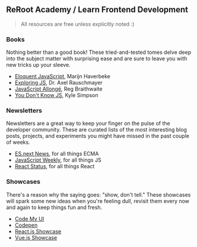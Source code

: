 ## ReRoot Academy / Learn Frontend Development

> All resources are free unless explicitly noted :)

### Books

Nothing better than a good book! These tried-and-tested tomes delve deep into the subject matter with surprising ease and are sure to leave you with new tricks up your sleeve.

* [Eloquent JavaScript](https://eloquentjavascript.net/), Marijn Haverbeke
* [Exploring JS](http://exploringjs.com/), Dr. Axel Rauschmayer
* [JavaScript Allongé](https://leanpub.com/javascriptallongesix/read), Reg Braithwaite
* [You Don't Know JS](https://github.com/getify/You-Dont-Know-JS), Kyle Simpson

### Newsletters

Newsletters are a great way to keep your finger on the pulse of the developer community. These are curated lists of the most interesting blog posts, projects, and experiments you might have missed in the past couple of weeks.

* [ES.next News](http://esnextnews.com/), for all things ECMA
* [JavaScript Weekly](https://javascriptweekly.com/), for all things JS
* [React Status](https://react.statuscode.com/), for all things React

### Showcases

There's a reason why the saying goes: "show, don't tell." These showcases will spark some new ideas when you're feeling dull, revisit them every now and again to keep things fun and fresh.

* [Code My UI](https://codemyui.com/)
* [Codepen](https://codepen.io/)
* [React.js Showcase](https://madewithreactjs.com/)
* [Vue.js Showcase](https://madewithvuejs.com/)
